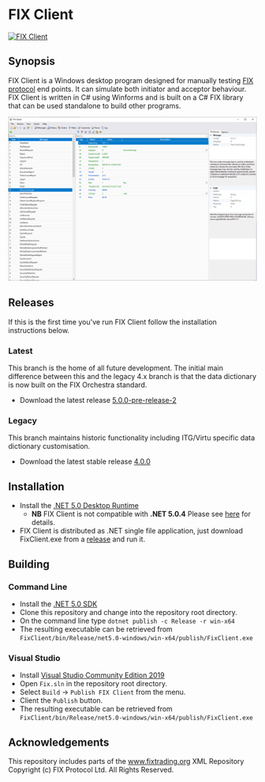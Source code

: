 # FIX Client

[![FIX Client](https://github.com/GaryHughes/FixClient/actions/workflows/dotnet.yml/badge.svg)](https://github.com/GaryHughes/FixClient/actions/workflows/dotnet.yml)

## Synopsis

FIX Client is a Windows desktop program designed for manually testing [FIX protocol](https://www.fixtrading.org/online-specification/) end points. It can simulate both initiator and acceptor behaviour. FIX Client is written in C# using Winforms and is built on a C# FIX library that can be used standalone to build other programs.

![fixciient](FIXClient.png)

## Releases

If this is the first time you've run FIX Client follow the installation instructions below.

### Latest
This branch is the home of all future development. The initial main difference between this and the legacy 4.x branch is that the data dictionary is now built on the FIX Orchestra standard.
* Download the latest release [5.0.0-pre-release-2](https://github.com/GaryHughes/FixClient/releases/tag/v5.0.0-pre-release-2)

### Legacy
This branch maintains historic functionality including ITG/Virtu specific data dictionary customisation.
* Download the latest stable release [4.0.0](https://github.com/GaryHughes/FixClient/releases/tag/v4.0.0)

## Installation

* Install the [.NET 5.0 Desktop Runtime](https://dotnet.microsoft.com/download/dotnet/thank-you/runtime-desktop-5.0.5-windows-x64-installer)
    * **NB** FIX Client is not compatible with **.NET 5.0.4** Please see [here](https://github.com/GaryHughes/FixClient/issues/2) for details.  
* FIX Client is distributed as .NET single file application, just download FixClient.exe from a [release](https://github.com/GaryHughes/FixClient/releases) and run it.

## Building

### Command Line
* Install the [.NET 5.0 SDK](https://dotnet.microsoft.com/download/dotnet/thank-you/sdk-5.0.202-windows-x64-installer)
* Clone this repository and change into the repository root directory.
* On the command line type `dotnet publish -c Release -r win-x64`
* The resulting executable can be retrieved from `FixClient/bin/Release/net5.0-windows/win-x64/publish/FixClient.exe` 

### Visual Studio
* Install [Visual Studio Community Edition 2019](https://visualstudio.microsoft.com/vs/community/)
* Open `Fix.sln` in the repository root directory.
* Select `Build` -> `Publish FIX Client` from the menu.
* Client the `Publish` button.
* The resulting executable can be retrieved from `FixClient/bin/Release/net5.0-windows/win-x64/publish/FixClient.exe` 

## Acknowledgements

This repository includes parts of the www.fixtrading.org XML Repository Copyright (c) FIX Protocol Ltd. All Rights Reserved.
